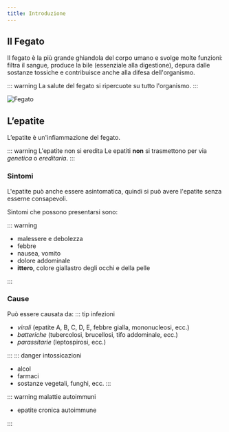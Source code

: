 ```yaml
---
title: Introduzione
---
```


## Il Fegato

Il fegato è la più grande ghiandola del corpo umano e svolge molte funzioni: filtra il sangue, produce la bile (essenziale alla digestione), depura dalle sostanze tossiche e contribuisce anche alla difesa dell'organismo.

::: warning
La salute del fegato si ripercuote su tutto l'organismo.
:::

![Fegato](./assets/images/liver-female.jpg)

## L’epatite

L’epatite è un'infiammazione del fegato.

::: warning L'epatite non si eredita
Le epatiti **non** si trasmettono per via _genetica_ o _ereditaria_.
:::

### Sintomi

L'epatite può anche essere asintomatica, quindi si può avere l'epatite senza esserne consapevoli.

Sintomi che possono presentarsi sono:

::: warning

- malessere e debolezza
- febbre
- nausea, vomito
- dolore addominale
- **ittero**, colore giallastro degli occhi e della pelle

:::

### Cause

Può essere causata da:
::: tip infezioni

- _virali_ (epatite A, B, C, D, E, febbre gialla, mononucleosi, ecc.)
- _batteriche_ (tubercolosi, brucellosi, tifo addominale, ecc.)
- _parassitarie_ (leptospirosi, ecc.)

:::
::: danger intossicazioni

- alcol
- farmaci
- sostanze vegetali, funghi, ecc.
  :::

::: warning malattie autoimmuni

- epatite cronica autoimmune

:::
